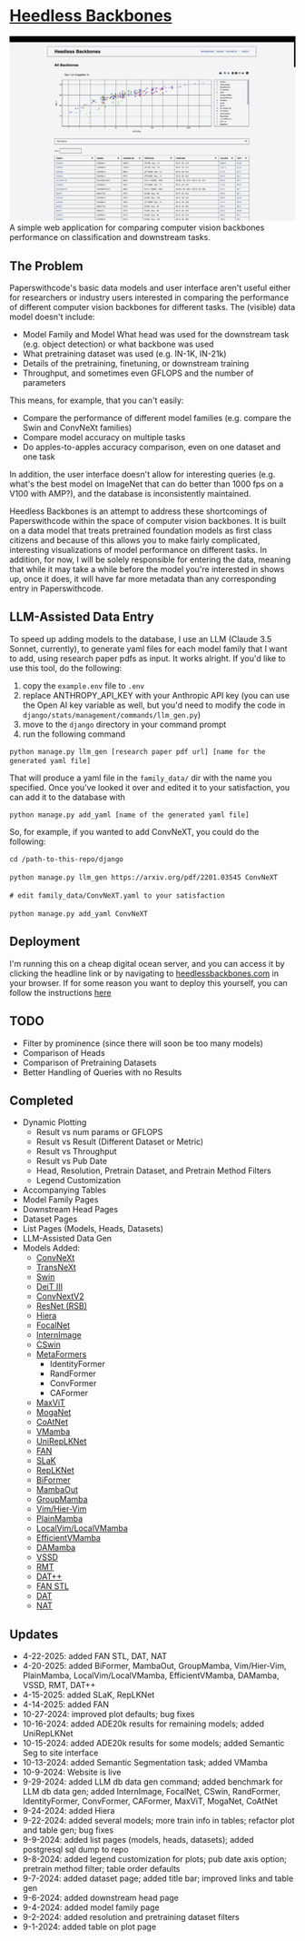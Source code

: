 # [Heedless Backbones](https://heedlessbackbones.com)

![Alt text](assets/plot_view.png?raw=true "Plot View")
A simple web application for comparing computer vision backbones performance on classification and downstream tasks.

## The Problem

Paperswithcode's basic data models and user interface aren't useful either for researchers or industry users interested in comparing the performance of different computer vision backbones for different tasks. The (visible) data model doesn't include:

- Model Family and Model What head was used for the downstream task (e.g. object detection) or what backbone was used
- What pretraining dataset was used (e.g. IN-1K, IN-21k)
- Details of the pretraining, finetuning, or downstream training
- Throughput, and sometimes even GFLOPS and the number of parameters

This means, for example, that you can't easily:

- Compare the performance of different model families (e.g. compare the Swin and ConvNeXt families)
- Compare model accuracy on multiple tasks
- Do apples-to-apples accuracy comparison, even on one dataset and one task

In addition, the user interface doesn't allow for interesting queries (e.g. what's the best model on ImageNet that can do better than 1000 fps on a V100 with AMP?), and the database is inconsistently maintained.

Heedless Backbones is an attempt to address these shortcomings of Paperswithcode within the space of computer vision backbones. It is built on a data model that treats pretrained foundation models as first class citizens and because of this allows you to make fairly complicated, interesting visualizations of model performance on different tasks. In addition, for now, I will be solely responsible for entering the data, meaning that while it may take a while before the model you're interested in shows up, once it does, it will have far more metadata than any corresponding entry in Paperswithcode.

## LLM-Assisted Data Entry

To speed up adding models to the database, I use an LLM (Claude 3.5 Sonnet, currently), to generate yaml files for each model family that I want to add, using research paper pdfs as input. It works alright. If you'd like to use this tool, do the following:

1. copy the `example.env` file to `.env`
2. replace ANTHROPY_API_KEY with your Anthropic API key (you can use the Open AI key variable as well, but you'd need to modify the code in `django/stats/management/commands/llm_gen.py`)
3. move to the `django` directory in your command prompt
4. run the following command

```
python manage.py llm_gen [research paper pdf url] [name for the generated yaml file]
```

That will produce a yaml file in the `family_data/` dir with the name you specified. Once you've looked it over and edited it to your satisfaction, you can add it to the database with

```
python manage.py add_yaml [name of the generated yaml file]
```

So, for example, if you wanted to add ConvNeXT, you could do the following:

```
cd /path-to-this-repo/django

python manage.py llm_gen https://arxiv.org/pdf/2201.03545 ConvNeXT

# edit family_data/ConvNeXT.yaml to your satisfaction

python manage.py add_yaml ConvNeXT
```

## Deployment

I'm running this on a cheap digital ocean server, and you can access it by clicking the headline link or by navigating to [heedlessbackbones.com](https://heedlessbackbones.com) in your browser. If for some reason you want to deploy this yourself, you can follow the instructions [here](https://github.com/igm503/django-deploy/blob/main/README.md)

## TODO

- Filter by prominence (since there will soon be too many models)
- Comparison of Heads
- Comparison of Pretraining Datasets
- Better Handling of Queries with no Results

## Completed

- Dynamic Plotting
  - Result vs num params or GFLOPS
  - Result vs Result (Different Dataset or Metric)
  - Result vs Throughput
  - Result vs Pub Date
  - Head, Resolution, Pretrain Dataset, and Pretrain Method Filters
  - Legend Customization
- Accompanying Tables
- Model Family Pages
- Downstream Head Pages
- Dataset Pages
- List Pages (Models, Heads, Datasets)
- LLM-Assisted Data Gen
- Models Added:
  - [ConvNeXt](https://arxiv.org/abs/2201.03545)
  - [TransNeXt](https://arxiv.org/abs/2311.17132)
  - [Swin](https://arxiv.org/abs/2103.14030)
  - [DeiT III](https://arxiv.org/abs/2204.07118)
  - [ConvNextV2](https://arxiv.org/abs/2301.00808)
  - [ResNet (RSB)](https://arxiv.org/abs/2110.00476)
  - [Hiera](https://arxiv.org/abs/2306.00989)
  - [FocalNet](https://arxiv.org/abs/2203.11926)
  - [InternImage](https://arxiv.org/abs/2211.05778)
  - [CSwin](https://arxiv.org/abs/2107.00652)
  - [MetaFormers](https://arxiv.org/abs/2210.13452)
    - IdentityFormer
    - RandFormer
    - ConvFormer
    - CAFormer
  - [MaxViT](https://arxiv.org/abs/2204.01697)
  - [MogaNet](https://arxiv.org/pdf/2211.03295)
  - [CoAtNet](https://arxiv.org/abs/2108.12895)
  - [VMamba](https://arxiv.org/abs/2401.10166)
  - [UniRepLKNet](https://arxiv.org/abs/2311.15599)
  - [FAN](https://arxiv.org/abs/2204.12451)
  - [SLaK](https://arxiv.org/abs/2207.03620)
  - [RepLKNet](https://arxiv.org/abs/2203.06717)
  - [BiFormer](https://arxiv.org/abs/2303.08810)
  - [MambaOut](https://arxiv.org/abs/2405.07992)
  - [GroupMamba](https://arxiv.org/abs/2407.13772)
  - [Vim/Hier-Vim](https://arxiv.org/abs/2306.00989)
  - [PlainMamba](https://arxiv.org/abs/2403.17695)
  - [LocalVim/LocalVMamba](https://arxiv.org/abs/2403.09338)
  - [EfficientVMamba](https://arxiv.org/pdf/2403.09977)
  - [DAMamba](https://arxiv.org/abs/2502.12627)
  - [VSSD](https://arxiv.org/abs/2407.18559)
  - [RMT](https://arxiv.org/abs/2309.11523)
  - [DAT++](https://arxiv.org/abs/2309.01430)
  - [FAN STL](https://arxiv.org/pdf/2401.03844)
  - [DAT](https://arxiv.org/abs/2201.00520)
  - [NAT](https://arxiv.org/abs/2204.07143)

## Updates

- 4-22-2025: added FAN STL, DAT, NAT
- 4-20-2025: added BiFormer, MambaOut, GroupMamba, Vim/Hier-Vim, PlainMamba, LocalVim/LocalVMamba, EfficientVMamba, DAMamba, VSSD, RMT, DAT++
- 4-15-2025: added SLaK, RepLKNet
- 4-14-2025: added FAN
- 10-27-2024: improved plot defaults; bug fixes
- 10-16-2024: added ADE20k results for remaining models; added UniRepLKNet
- 10-15-2024: added ADE20k results for some models; added Semantic Seg to site interface
- 10-13-2024: added Semantic Segmentation task; added VMamba
- 10-9-2024: Website is live
- 9-29-2024: added LLM db data gen command; added benchmark for LLM db data gen; added InternImage, FocalNet, CSwin, RandFormer, IdentityFormer, ConvFormer, CAFormer, MaxViT, MogaNet, CoAtNet
- 9-24-2024: added Hiera
- 9-22-2024: added several models; more train info in tables; refactor plot and table gen; bug fixes
- 9-9-2024: added list pages (models, heads, datasets); added postgresql sql dump to repo
- 9-8-2024: added legend customization for plots; pub date axis option; pretrain method filter; table order defaults
- 9-7-2024: added dataset page; added title bar; improved links and table gen
- 9-6-2024: added downstream head page
- 9-4-2024: added model family page
- 9-2-2024: added resolution and pretraining dataset filters
- 9-1-2024: added table on plot page
